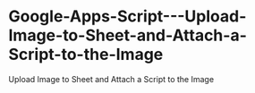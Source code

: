 # Google-Apps-Script---Upload-Image-to-Sheet-and-Attach-a-Script-to-the-Image
Upload Image to Sheet and Attach a Script to the Image
